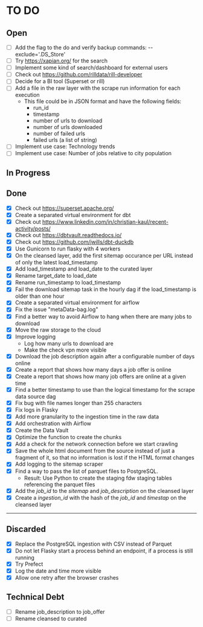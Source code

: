 # TO DO

## Open

- [ ] Add the flag to the do and verify backup commands: --exclude='.DS_Store'
- [ ] Try https://xapian.org/ for the search
- [ ] Implement some kind of search/dashboard for external users
- [ ] Check out https://github.com/rilldata/rill-developer
- [ ] Decide for a BI tool (Superset or rill)
- [ ] Add a file in the raw layer with the scrape run information for each execution
    - This file could be in JSON format and have the following fields:
        - run_id
        - timestamp
        - number of urls to download
        - number of urls downloaded
        - number of failed urls
        - failed urls (a list of string)
- [ ] Implement use case: Technology trends
- [ ] Implement use case: Number of jobs relative to city population

## In Progress


## Done

- [x] Check out https://superset.apache.org/
- [x] Create a separated virtual environment for dbt
- [x] Check out https://www.linkedin.com/in/christian-kaul/recent-activity/posts/
- [x] Check out https://dbtvault.readthedocs.io/
- [x] Check out https://github.com/jwills/dbt-duckdb
- [x] Use Gunicorn to run flasky with 4 workers
- [x] On the cleansed layer, add the first sitemap occurance per URL instead of only the latest load_timestamp
- [x] Add load_timestamp and load_date to the curated layer
- [x] Rename target_date to load_date
- [x] Rename run_timestamp to load_timestamp
- [x] Fail the download sitemap task in the hourly dag if the load_timestamp is older than one hour
- [x] Create a separated virtual environment for airflow
- [x] Fix the issue "metaData-bag.log"
- [x] Find a better way to avoid Airflow to hang when there are many jobs to download
- [x] Move the raw storage to the cloud
- [x] Improve logging
    - Log how many urls to download are
    - Make the check vpn more visible
- [x] Download the job description again after a configurable number of days online
- [x] Create a report that shows how many days a job offer is online
- [x] Create a report that shows how many job offers are online at a given time
- [x] Find a better timestamp to use than the logical timestamp for the scrape data source dag
- [x] Fix bug with file names longer than 255 characters
- [x] Fix logs in Flasky
- [x] Add more granularity to the ingestion time in the raw data
- [x] Add orchestration with Airflow
- [x] Create the Data Vault
- [x] Optimize the function to create the chunks
- [x] Add a check for the network connection before we start crawling
- [x] Save the whole html document from the source instead of just a fragment of it, so that no information is lost if
  the HTML format changes
- [x] Add logging to the sitemap scraper
- [x] Find a way to pass the list of parquet files to PostgreSQL.
    - Result: Use Python to create the staging fdw staging tables referencing the parquet files
- [x] Add the _job_id_ to the _sitemap_ and _job_description_ on the cleansed layer
- [x] Create a _ingestion_id_ with the hash of the _job_id_ and _timestap_ on the cleansed layer

---

## Discarded

- [x] Replace the PostgreSQL ingestion with CSV instead of Parquet
- [x] Do not let Flasky start a process behind an endpoint, if a process is still running
- [x] Try Prefect
- [x] Log the date and time more visible
- [x] Allow one retry after the browser crashes

## Technical Debt

- [ ] Rename job_description to job_offer
- [ ] Rename cleansed to curated
